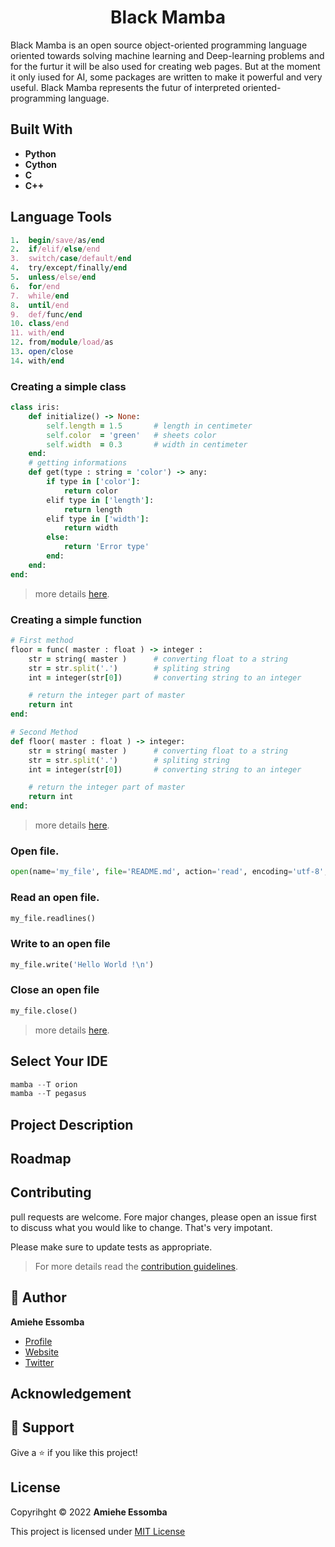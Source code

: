 <h1 align="center"> Black Mamba </h1>
<p align="ceneter">Black Mamba is an open source object-oriented programming language oriented towards solving machine learning and Deep-learning problems and for the furtur it will be also used for creating web pages. But at the moment it only iused for AI, some packages are written to make it powerful and very useful. Black Mamba represents the futur of interpreted oriented-programming language.</p>

## Built With 
- __**Python**__ 
- __**Cython**__ 
- __**C**__
- __**C++**__

## Language Tools

```ruby
1.  begin/save/as/end
2.  if/elif/else/end
3.  switch/case/default/end
4.  try/except/finally/end
5.  unless/else/end
6.  for/end
7.  while/end
8.  until/end
9.  def/func/end
10. class/end
11. with/end
12. from/module/load/as
13. open/close
14. with/end
```

### Creating a simple class

```ruby
class iris:
    def initialize() -> None:
        self.length = 1.5       # length in centimeter
        self.color  = 'green'   # sheets color
        self.width  = 0.3       # width in centimeter
    end:
    # getting informations 
    def get(type : string = 'color') -> any:
        if type in ['color']:
            return color
        elif type in ['length']:
            return length
        elif type in ['width']:
            return width
        else:
            return 'Error type'
        end:
    end:
end:
```
> more details [here](https://github.com/amiehe-essomba/BlackMamba/blob/BlackMamba/CONTRIBUTING.md).

### Creating a simple function

```ruby
# First method
floor = func( master : float ) -> integer :
    str = string( master )      # converting float to a string
    str = str.split('.')        # spliting string
    int = integer(str[0])       # converting string to an integer

    # return the integer part of master
    return int
end:

# Second Method
def floor( master : float ) -> integer:
    str = string( master )      # converting float to a string
    str = str.split('.')        # spliting string
    int = integer(str[0])       # converting string to an integer

    # return the integer part of master
    return int
end:
```
> more details [here](https://github.com/amiehe-essomba/BlackMamba/blob/BlackMamba/Tools.md).

### Open file.
```python
open(name='my_file', file='README.md', action='read', encoding='utf-8', status='old')
```
### Read an open file.
```python 
my_file.readlines()
```
### Write to an open file 
```python
my_file.write('Hello World !\n')
```
### Close an open file
```python
my_file.close()
```

> more details [here](https://github.com/amiehe-essomba/BlackMamba/blob/BlackMamba/Tools.md).

## Select Your IDE 

```python
mamba --T orion
mamba --T pegasus
```

## Project Description 

## Roadmap

## Contributing
pull requests are welcome. Fore major changes, please open an issue first to discuss what you would like to change.
That's very impotant.

Please make sure to update tests as appropriate.
>For more details read the [contribution guidelines](https://github.com/amiehe-essomba/BlackMamba/blob/BlackMamba/Tools.md).

## 🤵 Author 
**Amiehe Essomba** 

- [Profile](https://github.com/amiehe-essomba "Amiehe Essomba" )
- [Website](https://pypi.org/user/amiehe/ "pypi")
- [Twitter](https://twitter.com/irene_essomba?t=dyzm9cjFPhktK4NEtiqtmw&s=09 "@Essomba" )

## Acknowledgement

## 🤝 Support 
Give a ⭐ if you like this project!

## License 
Copyrihght © 2022 **Amiehe Essomba**


This project is licensed under [MIT License](https://github.com/amiehe-essomba/BlackMamba/blob/BlackMamba/LICENSE)

